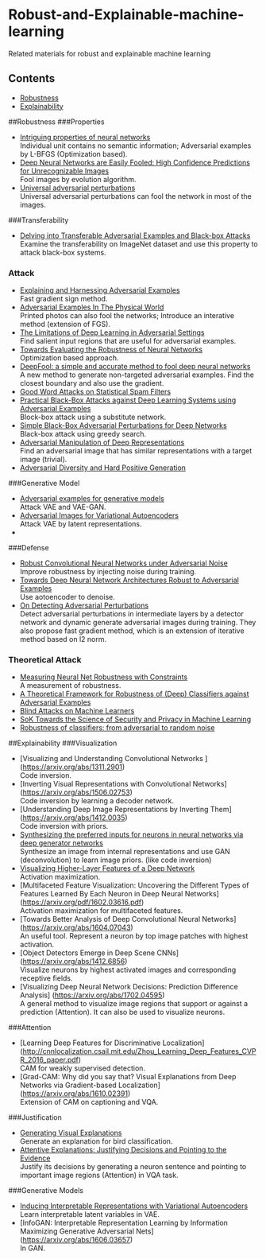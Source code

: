 # Robust-and-Explainable-machine-learning
Related materials for robust and explainable machine learning

## Contents 

- [Robustness](#robustness)
- [Explainability](#explainability)

##Robustness
###Properties
* [Intriguing properties of neural networks](https://arxiv.org/abs/1312.6199) <br/> Individual unit contains no semantic information; Adversarial examples by L-BFGS (Optimization based).
* [Deep Neural Networks are Easily Fooled:
High Confidence Predictions for Unrecognizable Images](https://arxiv.org/abs/1412.1897) <br/> Fool images by evolution algorithm.
* [Universal adversarial perturbations](https://arxiv.org/abs/1610.08401) <br/> Universal adversarial perturbations can fool the network in most of the images.

###Transferability
* [Delving into Transferable Adversarial Examples and Black-box Attacks](https://arxiv.org/abs/1611.02770) <br/> Examine the transferability on ImageNet dataset and use this property to attack black-box systems.


### Attack
* [Explaining and Harnessing Adversarial Examples](https://arxiv.org/abs/1412.6572) <br/> Fast gradient sign method.
* [Adversarial Examples In The Physical World](https://arxiv.org/abs/1607.02533) <br/> Printed photos can also fool the networks; Introduce an interative method (extension of FGS).
* [The Limitations of Deep Learning in Adversarial Settings](https://arxiv.org/abs/1511.07528) <br/> Find salient input regions that are useful for adversarial examples.
* [Towards Evaluating the Robustness of Neural Networks](https://arxiv.org/abs/1608.04644) <br/> Optimization based approach.
* [DeepFool: a simple and accurate method to fool deep neural networks](https://arxiv.org/pdf/1511.04599.pdf) <br/> A new method to generate non-targeted adversarial examples. Find the closest boundary and also use the gradient.
* [Good Word Attacks on Statistical Spam Filters](http://www.egov.ufsc.br/portal/sites/default/files/anexos/5867-5859-1-PB.pdf)
* [Practical Black-Box Attacks against Deep Learning Systems using Adversarial Examples](https://arxiv.org/abs/1602.02697) <br/> Block-box attack using a substitute network.
* [Simple Black-Box Adversarial Perturbations for Deep Networks](https://arxiv.org/abs/1612.06299) <br/> Black-box attack using greedy search.
* [Adversarial Manipulation of Deep Representations](https://arxiv.org/abs/1511.05122) <br/> Find an adversarial image that has similar representations with a target image (trivial).
* [Adversarial Diversity and Hard Positive Generation](https://arxiv.org/abs/1605.01775)


###Generative Model
* [Adversarial examples for generative models](https://arxiv.org/abs/1702.06832) <br/> Attack VAE and VAE-GAN.
* [Adversarial Images for Variational Autoencoders](https://arxiv.org/abs/1612.00155) <br/> Attack VAE by latent representations.
* 

###Defense
* [Robust Convolutional Neural Networks under Adversarial Noise](https://arxiv.org/abs/1511.06306) <br/> Improve robustness by injecting noise during training.
* [Towards Deep Neural Network Architectures Robust to Adversarial Examples](https://arxiv.org/abs/1412.5068) <br/> Use aotoencoder to denoise.
* [On Detecting Adversarial Perturbations](https://arxiv.org/abs/1702.04267) <br/> Detect adversarial perturbations in intermediate layers by a detector network and dynamic generate adversarial images during training. They also propose fast gradient method, which is an extension of iterative method based on l2 norm.

### Theoretical Attack
* [Measuring Neural Net Robustness with Constraints](https://arxiv.org/pdf/1605.07262.pdf)<br/>A measurement of robustness.
* [A Theoretical Framework for Robustness of (Deep) Classifiers against Adversarial Examples](https://arxiv.org/abs/1612.00334)
* [Blind Attacks on Machine Learners](https://papers.nips.cc/paper/6482-blind-attacks-on-machine-learners)
* [SoK Towards the Science of Security and Privacy in Machine Learning](https://spqr.eecs.umich.edu/papers/rushanan-sok-oakland14.pdf)
* [Robustness of classifiers: from adversarial to random noise](https://arxiv.org/abs/1608.08967)

##Explainability
###Visualization
* [Visualizing and Understanding Convolutional Networks
] (https://arxiv.org/abs/1311.2901) <br/> Code inversion.
* [Inverting Visual Representations with Convolutional Networks] (https://arxiv.org/abs/1506.02753) <br/> Code inversion by learning a decoder network.
* [Understanding Deep Image Representations by Inverting Them] (https://arxiv.org/abs/1412.0035) <br/> Code inversion with priors.
* [Synthesizing the preferred inputs for neurons in neural networks via deep generator networks](https://arxiv.org/abs/1605.09304) <br/> Synthesize an image from internal representations and use GAN (deconvolution) to learn image priors. (like code inversion)
* [Visualizing Higher-Layer Features of a Deep Network](https://www.researchgate.net/publication/265022827_Visualizing_Higher-Layer_Features_of_a_Deep_Network) <br/> Activation maximization.
* [Multifaceted Feature Visualization: Uncovering the Different Types of Features Learned By Each Neuron in Deep Neural Networks] (https://arxiv.org/pdf/1602.03616.pdf) <br/> Activation maximization for multifaceted features.
* [Towards Better Analysis of Deep Convolutional Neural Networks] (https://arxiv.org/abs/1604.07043) <br/> An useful tool. Represent a neuron by top image patches with highest activation.
* [Object Detectors Emerge in Deep Scene CNNs] (https://arxiv.org/abs/1412.6856) <br/> Visualize neurons by highest activated images and corresponding receptive fields.
* [Visualizing Deep Neural Network Decisions: Prediction Difference Analysis] (https://arxiv.org/abs/1702.04595) <br/> A general method to visualize image regions that support or against a prediction (Attention). It can also be used to visualize neurons.

###Attention
* [Learning Deep Features for Discriminative Localization] (http://cnnlocalization.csail.mit.edu/Zhou_Learning_Deep_Features_CVPR_2016_paper.pdf) <br/> CAM for weakly supervised detection.
* [Grad-CAM: Why did you say that?
Visual Explanations from Deep Networks via Gradient-based Localization] (https://arxiv.org/abs/1610.02391) <br/> Extension of CAM on captioning and VQA.

###Justification
* [Generating Visual Explanations](https://arxiv.org/abs/1603.08507) <br/> Generate an explanation for bird classification.
* [Attentive Explanations: Justifying Decisions and Pointing to the Evidence](https://arxiv.org/abs/1612.04757) <br/> Justify its decisions by generating a neuron sentence and pointing to important image regions (Attention) in VQA task. 

###Generative Models
* [Inducing Interpretable Representations with Variational Autoencoders](https://arxiv.org/abs/1611.07492) <br/> Learn interpretable latent variables in VAE.
* [InfoGAN: Interpretable Representation Learning by Information Maximizing Generative Adversarial Nets] (https://arxiv.org/abs/1606.03657) <br/> In GAN.
